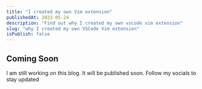 ```yaml
---
title: "I created my own Vim extension"
publishedAt: 2023-05-24
description: "Find out why I created my own vscode vim extension"
slug: "why I created my own VSCode Vim extension"
isPublish: false
---
```

## Coming Soon

I am still working on this blog. It will be published soon. Follow my socials to stay updated
